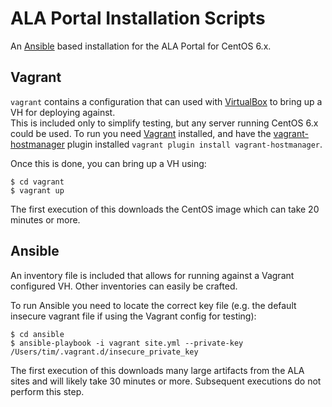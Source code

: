 # ALA Portal Installation Scripts
An [Ansible](http://www.ansible.com/) based installation for the ALA Portal for CentOS 6.x.

## Vagrant
`vagrant` contains a configuration that can used with [VirtualBox](https://www.virtualbox.org/) to bring up a VH for deploying against.  
This is included only to simplify testing, but any server running CentOS 6.x could be used.  To run you need [Vagrant](http://www.vagrantup.com/)
installed, and have the [vagrant-hostmanager](https://github.com/smdahlen/vagrant-hostmanager) plugin installed `vagrant plugin install vagrant-hostmanager`.

Once this is done, you can bring up a VH using:
```
$ cd vagrant
$ vagrant up
```

The first execution of this downloads the CentOS image which can take 20 minutes or more. 

## Ansible

An inventory file is included that allows for running against a Vagrant configured VH.  Other inventories can easily be crafted.  

To run Ansible you need to locate the correct key file (e.g. the default insecure vagrant file if using the Vagrant config for testing):

```
$ cd ansible
$ ansible-playbook -i vagrant site.yml --private-key /Users/tim/.vagrant.d/insecure_private_key 
```

The first execution of this downloads many large artifacts from the ALA sites and will likely take 30 minutes or more.  Subsequent executions do not perform this step.